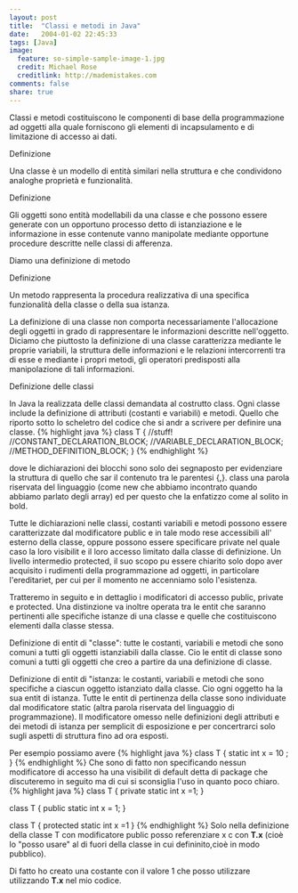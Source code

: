 ```yaml
---
layout: post
title:  "Classi e metodi in Java"
date:   2004-01-02 22:45:33
tags: [Java]
image:
  feature: so-simple-sample-image-1.jpg
  credit: Michael Rose
  creditlink: http://mademistakes.com
comments: false
share: true
--- 
```


Classi e metodi costituiscono le componenti di base della programmazione ad oggetti alla quale forniscono gli 
elementi di incapsulamento e di limitazione di accesso ai dati.

Definizione

Una classe è un modello di entità similari nella struttura e che condividono analoghe proprietà e funzionalità.

Definizione

Gli oggetti sono entità modellabili da una classe e che possono essere generate con un opportuno processo detto di 
istanziazione e le informazione in esse contenute vanno manipolate mediante opportune procedure descritte 
nelle classi di afferenza.

Diamo una definizione di metodo

Definizione

Un metodo rappresenta la procedura realizzativa di una specifica funzionalità della classe o della sua istanza.

La definizione di una classe non comporta necessariamente l'allocazione degli oggetti in grado di rappresentare 
le informazioni descritte nell'oggetto.
Diciamo che piuttosto la definizione di una classe caratterizza mediante le proprie variabili, la struttura delle 
informazioni e le relazioni intercorrenti tra di esse e mediante i propri metodi, 
gli operatori predisposti alla manipolazione di tali informazioni.

Definizione delle classi

In Java la realizzata delle classi  demandata al costrutto class. 
Ogni classe include la definizione di attributi (costanti e variabili) e metodi. 
Quello che riporto sotto  lo scheletro del codice che si andr a scrivere per definire una classe.
{% highlight java %}
class T {
//stuff!
//CONSTANT_DECLARATION_BLOCK;
//VARIABLE_DECLARATION_BLOCK;
//METHOD_DEFINITION_BLOCK;
}
{% endhighlight %}

dove le dichiarazioni dei blocchi sono solo dei segnaposto per evidenziare la struttura di quello che sar 
il contenuto tra le parentesi {,}. class  una parola riservata del linguaggio (come new che abbiamo incontrato
 quando abbiamo parlato degli array) ed  per questo che la enfatizzo come al solito in bold.
 
Tutte le dichiarazioni nelle classi, costanti variabili e metodi possono essere caratterizzate dal modificatore 
public e in tale modo rese accessibili all' esterno della classe, oppure possono essere specificare private 
nel quale caso la loro visibilit e il loro accesso  limitato dalla classe di definizione.
Un livello intermedio  protected, il suo scopo pu essere chiarito solo dopo aver acquisito i rudimenti della
programmazione ad oggetti, in particolare l'ereditariet, per cui per il momento ne accenniamo solo l'esistenza.

Tratteremo in seguito e in dettaglio i modificatori di accesso public, private e protected. Una distinzione va inoltre 
operata tra le entit che saranno pertinenti alle specifiche istanze di una classe e quelle che costituiscono elementi 
dalla classe stessa.

Definizione
di entit di "classe": tutte le costanti, variabili e metodi che sono comuni a tutti gli oggetti istanziabili dalla classe. 
Cio le entit di classe sono comuni a tutti gli oggetti che creo a partire da una definizione di classe.

Definizione
di entit di "istanza: le costanti, variabili e metodi che sono specifiche a ciascun oggetto istanziato dalla classe. 
Cio ogni oggetto ha la sua entit di istanza. Tutte le entit di pertinenza della classe sono individuate dal modificatore 
static (altra parola riservata del linguaggio di programmazione). Il modificatore  omesso nelle definizioni degli attributi 
e dei metodi di istanza per semplicit di esposizione e per concertrarci solo sugli aspetti di struttura fino ad ora esposti.

Per esempio possiamo avere
{% highlight java %}
class T {
   static int x = 10 ;
}
{% endhighlight %}
Che sono di fatto non specificando nessun modificatore di accesso ha una visibilit di default detta di package che discuteremo
in seguito ma di cui si sconsiglia l'uso in quanto poco chiaro.
{% highlight java %}
class T {
   private static int x =1;
}

class T {
   public static int x = 1;
}

class T {
   protected static int x =1
} 
{% endhighlight %}
Solo nella definizione della classe T con modificatore public posso referenziare x c con **T.x** (cioè lo "posso usare"
al di fuori della classe in cui  defininito,cioè in modo pubblico). 

Di fatto ho creato una costante con il valore 1 che posso utilizzare utilizzando **T.x** nel mio codice.
